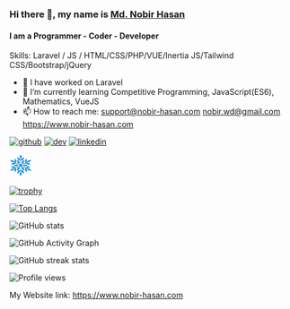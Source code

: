 ### Hi there 👋, my name is [Md. Nobir Hasan](https://www.nobir-hasan.com)
#### I am a Programmer - Coder - Developer

Skills: Laravel / JS / HTML/CSS/PHP/VUE/Inertia JS/Tailwind CSS/Bootstrap/jQuery

- 🔭 I have worked on Laravel 
- 🌱 I’m currently learning Competitive Programming, JavaScript(ES6), Mathematics, VueJS
- 📫 How to reach me: support@nobir-hasan.com nobir.wd@gmail.com https://www.nobir-hasan.com


[<img src='https://cdn.jsdelivr.net/npm/simple-icons@3.0.1/icons/github.svg' alt='github' height='40'>](https://github.com/Md-Nobir-Hasan)  [<img src='https://cdn.jsdelivr.net/npm/simple-icons@3.0.1/icons/dev-dot-to.svg' alt='dev' height='40'>](https://dev.to/Md-Nobir-Hasan)  [<img src='https://cdn.jsdelivr.net/npm/simple-icons@3.0.1/icons/linkedin.svg' alt='linkedin' height='40'>](https://www.linkedin.com/in/md-nobir-hasan/)  

<a href='https://archiveprogram.github.com/'><img src='https://raw.githubusercontent.com/acervenky/animated-github-badges/master/assets/acbadge.gif' width='40' height='40'></a> 

[![trophy](https://github-profile-trophy.vercel.app/?username=Md-Nobir-Hasan)](https://github.com/ryo-ma/github-profile-trophy)

[![Top Langs](https://github-readme-stats.vercel.app/api/top-langs/?username=Md-Nobir-Hasan)](https://github.com/anuraghazra/github-readme-stats)

![GitHub stats](https://github-readme-stats.vercel.app/api?username=Md-Nobir-Hasan&show_icons=true)  

![GitHub Activity Graph](https://activity-graph.herokuapp.com/graph?username=Md-Nobir-Hasan)  

![GitHub streak stats](https://github-readme-streak-stats.herokuapp.com/?user=Md-Nobir-Hasan)  

![Profile views](https://gpvc.arturio.dev/Md-Nobir-Hasan)  

My Website link: https://www.nobir-hasan.com
